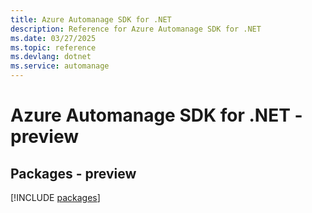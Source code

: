 ```yaml
---
title: Azure Automanage SDK for .NET
description: Reference for Azure Automanage SDK for .NET
ms.date: 03/27/2025
ms.topic: reference
ms.devlang: dotnet
ms.service: automanage
---
```

# Azure Automanage SDK for .NET - preview
## Packages - preview
[!INCLUDE [packages](automanage-index.md)]